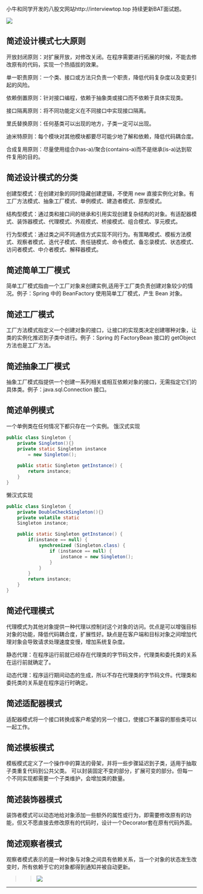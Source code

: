 小牛和同学开发的八股文网站http://interviewtop.top 持续更新BAT面试题。


![](interviewtop.jpg)


## 简述设计模式七大原则
开放封闭原则：对扩展开放，对修改关闭。在程序需要进行拓展的时候，不能去修改原有的代码，实现一个热插拔的效果。

单一职责原则：一个类、接口或方法只负责一个职责，降低代码复杂度以及变更引起的风险。

依赖倒置原则：针对接口编程，依赖于抽象类或接口而不依赖于具体实现类。

接口隔离原则：将不同功能定义在不同接口中实现接口隔离。

里氏替换原则：任何基类可以出现的地方，子类一定可以出现。

迪米特原则：每个模块对其他模块都要尽可能少地了解和依赖，降低代码耦合度。

合成复用原则：尽量使用组合(has-a)/聚合(contains-a)而不是继承(is-a)达到软件复用的目的。

## 简述设计模式的分类
创建型模式：在创建对象的同时隐藏创建逻辑，不使用 new 直接实例化对象。有工厂方法模式、抽象工厂模式、单例模式、建造者模式、原型模式。

结构型模式：通过类和接口间的继承和引用实现创建复杂结构的对象。有适配器模式、装饰器模式、代理模式、外观模式、桥接模式、组合模式、享元模式。

行为型模式：通过类之间不同通信方式实现不同行为。有策略模式、模板方法模式、观察者模式、迭代子模式、责任链模式、命令模式、备忘录模式、状态模式、访问者模式、中介者模式、解释器模式。

## 简述简单工厂模式
简单工厂模式指由一个工厂对象来创建实例,适用于工厂类负责创建对象较少的情况。例子：Spring 中的 BeanFactory 使用简单工厂模式，产生 Bean 对象。

## 简述工厂模式
工厂方法模式指定义一个创建对象的接口，让接口的实现类决定创建哪种对象，让类的实例化推迟到子类中进行。例子：Spring 的 FactoryBean 接口的 getObject 方法也是工厂方法。

## 简述抽象工厂模式
抽象工厂模式指提供一个创建一系列相关或相互依赖对象的接口，无需指定它们的具体类。例子：java.sql.Connection 接口。

## 简述单例模式
一个单例类在任何情况下都只存在一个实例。
饿汉式实现
```java
public class Singleton {
    private Singleton(){}
    private static Singleton instance 
        = new Singleton();
 
    public static Singleton getInstance() {
        return instance;
    }
}
```
懒汉式实现
```java
public class Singleton {
    private DoubleCheckSingleton(){}
    private volatile static 
    Singleton instance;

    public static Singleton getInstance() {
        if(instance == null) {
            synchronized (Singleton.class) {
                if (instance == null) {
                    instance = new Singleton();
                }
            }
        }
        return instance;
    }
}
```
## 简述代理模式

代理模式为其他对象提供一种代理以控制对这个对象的访问。优点是可以增强目标对象的功能，降低代码耦合度，扩展性好。缺点是在客户端和目标对象之间增加代理对象会导致请求处理速度变慢，增加系统复杂度。

静态代理：在程序运行前就已经存在代理类的字节码文件，代理类和委托类的关系在运行前就确定了。

动态代理：程序运行期间动态的生成，所以不存在代理类的字节码文件。代理类和委托类的关系是在程序运行时确定。

## 简述适配器模式
适配器模式将一个接口转换成客户希望的另一个接口，使接口不兼容的那些类可以一起工作。

## 简述模板模式
模板模式定义了一个操作中的算法的骨架，并将一些步骤延迟到子类，适用于抽取子类重复代码到公共父类。
可以封装固定不变的部分，扩展可变的部分。但每一个不同实现都需要一个子类维护，会增加类的数量。

## 简述装饰器模式
装饰者模式可以动态地给对象添加一些额外的属性或行为，即需要修改原有的功能，但又不愿直接去修改原有的代码时，设计一个Decorator套在原有代码外面。
## 简述观察者模式
观察者模式表示的是一种对象与对象之间具有依赖关系，当一个对象的状态发生改变时，所有依赖于它的对象都得到通知并被自动更新。




>>![](https://cdn.jsdelivr.net/gh/emmett-xd/AutoencoderMagazine/201229/xnBroadcast.jpg)

---